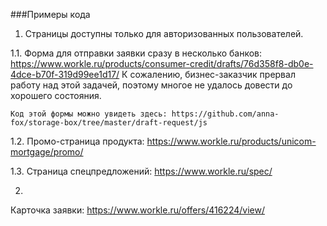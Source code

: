 ###Примеры кода

1. Страницы доступны только для авторизованных пользователей.

  1.1. Форма для отправки заявки сразу в несколько банков: https://www.workle.ru/products/consumer-credit/drafts/76d358f8-db0e-4dce-b70f-319d99ee1d17/ 
    К сожалению, бизнес-заказчик прервал работу над этой задачей, поэтому многое не удалось довести до хорошего состояния. 
    
    Код этой формы можно увидеть здесь: https://github.com/anna-fox/storage-box/tree/master/draft-request/js


  1.2. Промо-страница продукта: https://www.workle.ru/products/unicom-mortgage/promo/

  1.3. Страница спецпредложений: https://www.workle.ru/spec/

2. 
  
  Карточка заявки: https://www.workle.ru/offers/416224/view/
